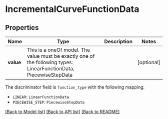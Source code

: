 # IncrementalCurveFunctionData

## Properties

Name | Type | Description | Notes
------------ | ------------- | ------------- | -------------
**value** | This is a oneOf model. The value must be exactly one of the following types: LinearFunctionData, PiecewiseStepData |  | [optional]

The discriminator field is `function_type` with the following mapping:

- `LINEAR`: `LinearFunctionData`
- `PIECEWISE_STEP`: `PiecewiseStepData`

[[Back to Model list]](../README.md#models) [[Back to API list]](../README.md#api-endpoints) [[Back to README]](../README.md)
